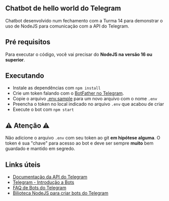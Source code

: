 Chatbot de hello world do Telegram
---

Chatbot desenvolvido num fechamento com a Turma 14 para demonstrar o uso de NodeJS para comunicação com a API do Telegram.

## Pré requisitos

Para executar o código, você vai precisar do **NodeJS na versão 16 ou superior**.

## Executando

- Instale as dependências com `npm install`
- Crie um token falando com o [BotFather no Telegram](https://t.me/botfather).
- Copie o arquivo [.env.sample](.env.sample) para um novo arquivo com o nome `.env`
- Preencha o token no local indicado no arquivo `.env` que acabou de criar
- Execute o bot com `npm start`

## ⚠️ Atenção ⚠️

Não adicione o arquivo `.env` com seu token ao git **em hipótese alguma**.
O token é sua "chave" para acesso ao bot e deve ser sempre **muito** bem guardado e mantido em segredo.

## Links úteis

- [Documentação da API do Telegram](https://core.telegram.org/bots/api)
- [Telegram - Introdução a Bots](https://core.telegram.org/bots)
- [FAQ de Bots do Telegram](https://core.telegram.org/bots/faq)
- [Bilioteca NodeJS para criar bots do Telegram](https://www.npmjs.com/package/telegraf)
